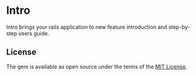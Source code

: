 # Intro

Intro brings your rails application to new feature introduction and step-by-step users guide.

## License

The gem is available as open source under the terms of the [MIT License](https://opensource.org/licenses/MIT).